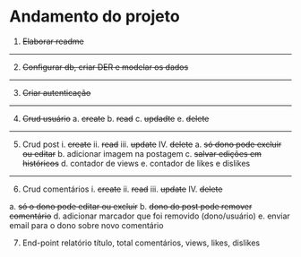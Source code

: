 # Andamento do projeto

1. <del>Elaborar readme</del>

---

2. <del>Configurar db, criar DER e modelar os dados</del>

---

3. <del>Criar autenticação</del>

---

4. <del>Crud usuário</del>
  a. <del>create</del>
  b. <del>read</del>
  c. <del>updadte</del>
  e. <del>delete</del>
  
---

5. Crud post
  i. <del>create</del>
  ii. <del>read</del>
  iii. <del>update</del>
  IV. <del>delete</del>
  a. <del>só dono pode excluir ou editar</del>
  b. adicionar imagem na postagem
  c. <del>salvar edições em históricos</del>
  d. contador de views
  e. contador de likes e dislikes

---

6. Crud comentários
  i. <del>create</del>
  ii. <del>read</del>
  iii. <del>update</del>
  IV. <del>delete</del>

  a. <del>só o dono pode editar ou excluir</del>
  b. <del>dono do post pode remover comentário</del>
  d. adicionar marcador que foi removido (dono/usuário)
  e. enviar email para o dono sobre novo comentário

7. End-point relatório
  título, total comentários, views, likes, dislikes